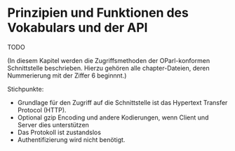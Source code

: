 Prinzipien und Funktionen des Vokabulars und der API
====================================================

TODO

(In diesem Kapitel werden die Zugriffsmethoden der OParl-konformen 
Schnittstelle beschrieben. Hierzu gehören alle chapter-Dateien, deren
Nummerierung mit der Ziffer 6 beginnnt.)


Stichpunkte:

* Grundlage für den Zugriff auf die Schnittstelle ist das Hypertext Transfer 
Protocol (HTTP).
* Optional gzip Encoding und andere Kodierungen, wenn Client und Server dies 
unterstützen
* Das Protokoll ist zustandslos
* Authentifizierung wird nicht benötigt.
